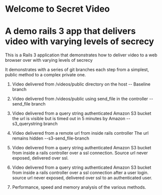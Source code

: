 # Welcome to Secret Video

# A demo rails 3 app that delivers video with varying levels of secrecy 

This is a Rails 3 application that demonstrates how to deliver video to a web browser
over with varying levels of secrecy 

It demonstrates with a series of git branches each step from  a simplest, public method to a 
 complex private  one.

1. Video delivered from /videos/public directory on the host -- Baseline branch

2. Video delivered from /videos/public using send_file in the controller -- send_file branch

3. Video delivered from a query string authenticated Amazon S3 bucket the url  is visible but is timed out in 5 minutes by Amazon --s3_querystring branch

4. Video delivered from a remote url from inside  rails controller  The url remains hidden --s3-send_file-branch

5. Video delivered from a query string authenticated Amazon S3 bucket from inside a rails controller over a ssl connection. Source url never exposed, delivered over ssl.

6. Video delivered from a query string authenticated Amazon S3 bucket from inside a rails controller over a ssl connection after a user login. source url never exposed, delivered over ssl to an authenticated user.

7. Performance, speed and memory analysis of the various methods.

